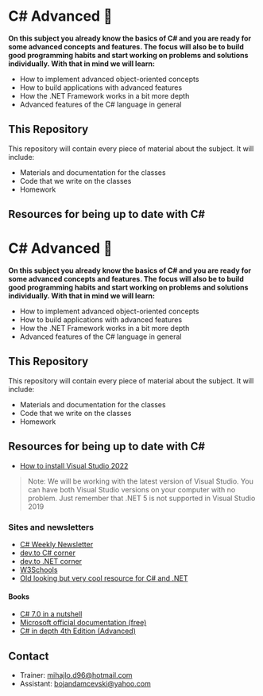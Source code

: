 # C# Advanced 📕

**On this subject you already know the basics of C# and you are ready for some advanced concepts and features. The focus will also be to build good programming habits and start working on problems and solutions individually.  With that in mind we will learn:**

* How to implement advanced object-oriented concepts
* How to build applications with advanced features
* How the .NET Framework works in a bit more depth
* Advanced features of the C# language in general

## This Repository

This repository will contain every piece of material about the subject. It will include:

* Materials and documentation for the classes
* Code that we write on the classes
* Homework

## Resources for being up to date with C\#

# C# Advanced 📕

**On this subject you already know the basics of C# and you are ready for some advanced concepts and features. The focus will also be to build good programming habits and start working on problems and solutions individually.  With that in mind we will learn:**

* How to implement advanced object-oriented concepts
* How to build applications with advanced features
* How the .NET Framework works in a bit more depth
* Advanced features of the C# language in general

## This Repository

This repository will contain every piece of material about the subject. It will include:

* Materials and documentation for the classes
* Code that we write on the classes
* Homework

## Resources for being up to date with C\#

* [How to install Visual Studio 2022](../VisualStudio2022.md)
> Note: We will be working with the latest version of Visual Studio. You can have both Visual Studio versions on your computer with no problem. Just remember that .NET 5 is not supported in Visual Studio 2019

### Sites and newsletters

* [C# Weekly Newsletter](https://csharpdigest.net/)
* [dev.to C# corner](https://dev.to/t/csharp)
* [dev.to .NET corner](https://dev.to/t/dotnet)
* [W3Schools](https://www.w3schools.com/cs/cs_getstarted.asp)
* [Old looking but very cool resource for C# and .NET](https://www.dotnetperls.com/)

#### Books

* [C# 7.0 in a nutshell](https://www.bookdepository.com/C--7-0-in-a-Nutshell/9781491987650)
* [Microsoft official documentation (free)](https://docs.microsoft.com/en-us/dotnet/csharp/)
* [C# in depth 4th Edition (Advanced)](https://www.bookdepository.com/C-Depth-4E-Jon-Skeet/9781617294532)

## Contact

* Trainer: mihajlo.d96@hotmail.com
* Assistant: bojandamcevski@yahoo.com
